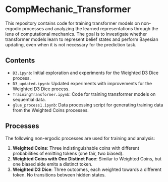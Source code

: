 # CompMechanic_Transformer

This repository contains code for training transformer models on non-ergodic processes and analyzing the learned representations through the lens of computational mechanics. The goal is to investigate whether transformer models learn to represent belief states and perform Bayesian updating, even when it is not necessary for the prediction task.

## Contents

- `D3.ipynb`: Initial exploration and experiments for the Weighted D3 Dice process.
- `D3_updated.ipynb`: Updated experiments with improvements for the Weighted D3 Dice process.
- `TrainingTransformer.ipynb`: Code for training transformer models on sequential data.
- `glue_process1.ipynb`: Data processing script for generating training data from the Weighted Coins processes.

## Processes

The following non-ergodic processes are used for training and analysis:

1. **Weighted Coins**: Three indistinguishable coins with different probabilities of emitting tokens (one fair, two biased).
2. **Weighted Coins with One Distinct Face**: Similar to Weighted Coins, but one biased side emits a distinct token.
3. **Weighted D3 Dice**: Three outcomes, each weighted towards a different token. No transitions between hidden states.
